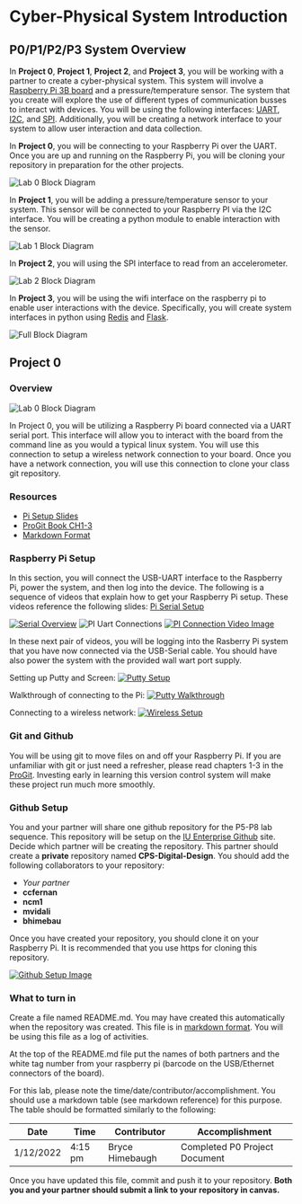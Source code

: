 # Cyber-Physical System Introduction

## P0/P1/P2/P3 System Overview

In **Project 0**, **Project 1**, **Project 2**, and **Project 3**, you will be working
with a partner to create a cyber-physical system. This system will
involve a [Raspberry Pi 3B board](https://www.raspberrypi.org/) and  a
pressure/temperature sensor. The
system that you create will explore the use of different types of
communication busses to interact with devices. You will be using the
following interfaces:
[UART](https://en.wikipedia.org/wiki/Universal_asynchronous_receiver-transmitter),
[I2C](https://en.wikipedia.org/wiki/I%C2%B2C), and
[SPI](https://en.wikipedia.org/wiki/Serial_Peripheral_Interface). Additionally,
you will be creating a network interface to your system to allow user
interaction and data collection.

In **Project 0**, you will be connecting to your Raspberry Pi over the
UART. Once you are up and running on the Raspberry Pi, you will be
cloning your repository in preparation for the other projects.

![Lab 0 Block Diagram](art/blocks_lab0.png)

In **Project 1**, you will be adding a pressure/temperature sensor to
your system. This sensor will be connected to your Raspberry PI via
the I2C interface. You will be creating a python module to enable
interaction with the sensor.

![Lab 1 Block Diagram](art/blocks_lab1.png)

In **Project 2**, you will using the SPI interface to read from an accelerometer. 

![Lab 2 Block Diagram](art/blocks_lab2.png)

In **Project 3**, you will be using the wifi interface on the
raspberry pi to enable user interactions with the
device. Specifically, you will create system interfaces in python
using [Redis](https://redis.io/) and
[Flask](https://en.wikipedia.org/wiki/Flask_(web_framework)).

![Full Block Diagram](art/blocks_full.png)

## Project 0

### Overview

![Lab 0 Block Diagram](art/blocks_lab0.png)

In Project 0, you will be utilizing a Raspberry Pi board connected via
a UART serial port. This interface will allow you to interact with the
board from the command line as you would a typical linux system. You
will use this connection to setup a wireless network connection to
your board. Once you have a network connection, you will use this
connection to clone your class git repository.

### Resources

* [Pi Setup Slides](docs/pi_serial_setup.pdf)
* [ProGit Book CH1-3](https://git-scm.com/book/en/v2)
* [Markdown
Format](https://guides.github.com/features/mastering-markdown/)

### Raspberry Pi Setup

In this section, you will connect the USB-UART interface to the
Raspberry Pi, power the system, and then log into the device. The
following is a sequence of videos that explain how to get your
Raspberry Pi setup. These videos reference the following slides: [Pi Serial Setup](docs/pi_serial_setup.pdf)

[![Serial Overview](images/serial_port_overview.jpg)](https://iu.mediaspace.kaltura.com/media/1_559zxkqp)
![PI Uart Connections](images/pi_uart_connections.jpg)
[![PI Connection Video Image](images/pi_connection_video.jpg)](https://iu.mediaspace.kaltura.com/media/1_35m4dmw8)

In these next pair of videos, you will be logging into the Rasberry Pi
system that you have now connected via the USB-Serial cable. You
should have also power the system with the provided wall wart port
supply.

Setting up Putty and Screen:
[![Putty Setup](images/putty_slides.jpg)](https://iu.mediaspace.kaltura.com/media/1_jtft60u1)

Walkthrough of connecting to the Pi:
[![Putty Walkthrough](images/putty_walkthrough.jpg)](https://iu.mediaspace.kaltura.com/media/1_t1tcud2q)

Connecting to a wireless network:
[![Wireless Setup](images/wireless_setup.jpg)](https://iu.mediaspace.kaltura.com/media/1_1wfuq2uw)

### Git and Github

You will be using git to move files on and off your Raspberry Pi. If
you are unfamiliar with git or just need a refresher, please read
chapters 1-3 in the
[ProGit](https://git-scm.com/book/en/v2). Investing early in learning
this version control system will make these project run much more
smoothly.

### Github Setup 

You and your partner will share one github repository for the P5-P8
lab sequence. This repository will be setup on the [IU Enterprise
Github](https://kb.iu.edu/d/bagk) site. Decide which partner will be
creating the repository. This partner should create a **private**
repository named **CPS-Digital-Design**. You should add the following
collaborators to your repository:

* *Your partner*
* **ccfernan**
* **ncm1**
* **mvidali**
* **bhimebau**

Once you have created your repository, you should clone it on your
Raspberry Pi. It is recommended that you use https for cloning this
repository.

[![Github Setup Image](images/github_image.jpg)](https://iu.mediaspace.kaltura.com/media/1_vptrmyqb)

### What to turn in

Create a file named README.md. You may have created this automatically
when the repository was created. This file is in [markdown
format](https://guides.github.com/features/mastering-markdown/). You
will be using this file as a log of activities. 

At the top of the README.md file put the names of both partners and
the white tag number from your raspberry pi (barcode on the
USB/Ethernet connectors of the board).

For this lab, please note the
time/date/contributor/accomplishment. You should use a markdown table
(see markdown reference) for this purpose. The table should be
formatted similarly to the following:

Date | Time | Contributor | Accomplishment
-----|------|-------------|---------------
1/12/2022|4:15 pm| Bryce Himebaugh | Completed P0 Project Document

Once you have updated this file, commit and push it to your
repository. **Both you and your partner should submit a link to your
repository in canvas.**








